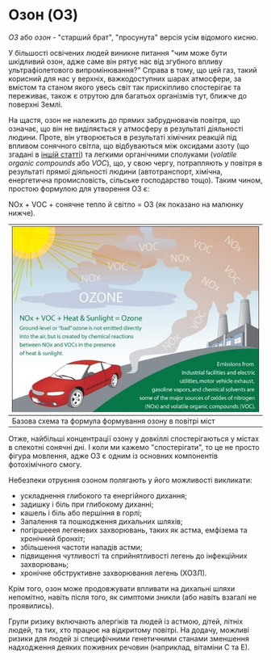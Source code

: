 ﻿# Озон (O3)

_О3_ або _озон_ - "старший брат", "просунута" версія усім відомого кисню. 

У більшості освічених людей виникне питання "чим може бути шкідливий озон, адже саме він рятує нас від згубного впливу ультрафіолетового випромінювання?" Справа в тому, що цей газ, такий корисний для нас у верхніх, важкодоступних шарах атмосфери, за вмістом та станом якого увесь світ так прискіпливо спостерігає та переживає, також є отрутою для багатьох організмів тут, ближче до поверхні Землі.   

На щастя, озон не належить до прямих забруднювачів повітря, що означає, що він не виділяється у атмосферу в результаті діяльності людини. Проте, він утворюється в результаті хімічних реакцій під впливом сонячного світла, що відбуваються між оксидами азоту (що згадані в [іншій статті](no2.md)) та легкими органічними сполуками (_volatile organic compounds_ або _VOC_), що, у свою чергу, потрапляють у повітря в результаті прямої діяльності людини (автотранспорт, хімічна, енергетична промисловість, сільське господарство тощо). Таким чином, простою формулою для утворення О3 є:

NOx + VOC + сонячне тепло й світло = О3 (як показано на малюнку нижче).

| ![1st picture](img/o3_form.jpg ':size=450')            |
| --- |
| Базова схема та формула формування озону в повітрі міст |

Отже, найбільші концентрації озону у довкіллі спостерігаються у містах в спекотні сонячні дні. І коли ми кажемо "спостерігати", то це не просто фігура мовлення, адже О3 є одним із основних компонентів фотохімічного смогу.

Небезпеки отруєння озоном полягають у його можливості викликати:

- ускладнення глибокого та енергійного дихання;
- задишку і біль при глибокому диханні;
- кашель і біль або першіння в горлі;
- Запалення та пошкодження дихальних шляхів;
- погіршееея легеневих захворювань, таких як астма, емфізема та хронічний бронхіт;
- збільшення частоти нападів астми;
- підвищення чутливості та сприйнятливості легень до інфекційних захворювань;
- хронічне обструктивне захворювання легень (ХОЗЛ).

Крім того, озон може продовжувати впливати на дихальні шляхи непомітно, навіть після того, як симптоми зникли (або навіть взагалі не проявились). 

Групи ризику включають алергіків та людей із астмою, дітей, літніх людей, та тих, хто працює на відкритому повітрі. На додачу, можливі ризики для людей зі специфічними генетичними станами зменшення надходження деяких поживних речовин (наприклад, вітаміни С та Е).  
